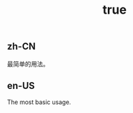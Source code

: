 ﻿---
order: 0
title:
  zh-CN: 基本
  en-US: Basic
---

## zh-CN
最简单的用法。


## en-US
The most basic usage.
